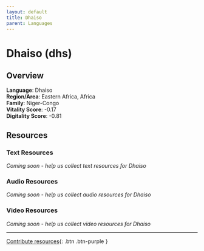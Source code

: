 ```yaml
---
layout: default
title: Dhaiso
parent: Languages
---
```


# Dhaiso (dhs)

## Overview

**Language**: Dhaiso  
**Region/Area**: Eastern Africa, Africa  
**Family**: Niger-Congo  
**Vitality Score**: -0.17  
**Digitality Score**: -0.81  

## Resources

### Text Resources
*Coming soon - help us collect text resources for Dhaiso*

### Audio Resources
*Coming soon - help us collect audio resources for Dhaiso*

### Video Resources
*Coming soon - help us collect video resources for Dhaiso*

---

[Contribute resources](https://fairtrain.github.io/){: .btn .btn-purple }
